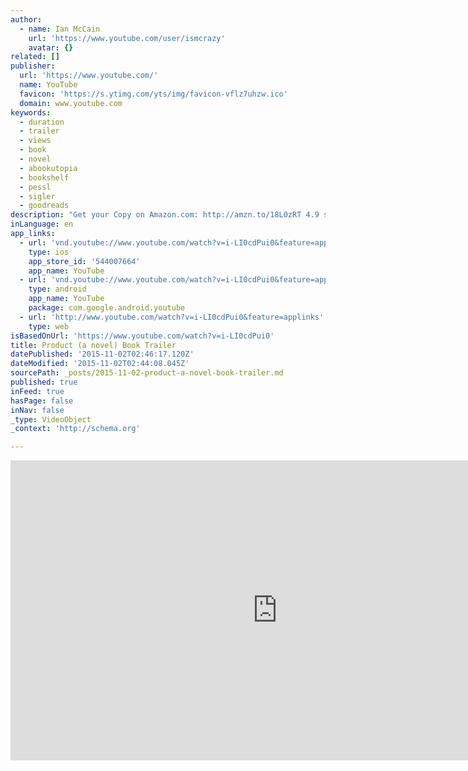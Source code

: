 ```yaml
---
author:
  - name: Ian McCain
    url: 'https://www.youtube.com/user/ismcrazy'
    avatar: {}
related: []
publisher:
  url: 'https://www.youtube.com/'
  name: YouTube
  favicon: 'https://s.ytimg.com/yts/img/favicon-vflz7uhzw.ico'
  domain: www.youtube.com
keywords:
  - duration
  - trailer
  - views
  - book
  - novel
  - abookutopia
  - bookshelf
  - pessl
  - sigler
  - goodreads
description: "Get your Copy on Amazon.com: http://amzn.to/18L0zRT 4.9 star review on Amazon.com 4.87star review on Goodreads.com Ernie Chase isn't just one of the infected. He's one of their runners. His job is simple; get the product to the other infected and keep the killing off the streets."
inLanguage: en
app_links:
  - url: 'vnd.youtube://www.youtube.com/watch?v=i-LI0cdPui0&feature=applinks'
    type: ios
    app_store_id: '544007664'
    app_name: YouTube
  - url: 'vnd.youtube://www.youtube.com/watch?v=i-LI0cdPui0&feature=applinks'
    type: android
    app_name: YouTube
    package: com.google.android.youtube
  - url: 'http://www.youtube.com/watch?v=i-LI0cdPui0&feature=applinks'
    type: web
isBasedOnUrl: 'https://www.youtube.com/watch?v=i-LI0cdPui0'
title: Product (a novel) Book Trailer
datePublished: '2015-11-02T02:46:17.120Z'
dateModified: '2015-11-02T02:44:08.045Z'
sourcePath: _posts/2015-11-02-product-a-novel-book-trailer.md
published: true
inFeed: true
hasPage: false
inNav: false
_type: VideoObject
_context: 'http://schema.org'

---
```

<iframe src="https://cdn.embedly.com/widgets/media.html?src=https%3A%2F%2Fwww.youtube.com%2Fembed%2Fi-LI0cdPui0%3Ffeature%3Doembed&amp;url=https%3A%2F%2Fwww.youtube.com%2Fwatch%3Fv%3Di-LI0cdPui0&amp;image=https%3A%2F%2Fi.ytimg.com%2Fvi%2Fi-LI0cdPui0%2Fhqdefault.jpg&amp;key=b7d04c9b404c499eba89ee7072e1c4f7&amp;type=text%2Fhtml&amp;schema=youtube" width="854" height="480" scrolling="no" frameborder="0" allowfullscreen="allowfullscreen" style=""></iframe>